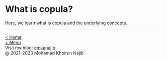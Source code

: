 # What is copula?

Here, we learn what is copula and the underlying concepts.

---
[< Home](README.md)\
[< Menu](README.md#menu)\
Visit my blog: [emkanajib](https://emkanajib.blogspot.com/)\
@ 2021-2023 Mohamad Khoirun Najib
